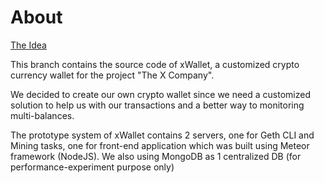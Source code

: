 # About
[The Idea](http://the-x-company.surge.sh/)

This branch contains the source code of xWallet, a customized crypto currency wallet for the project "The X Company".

We decided to create our own crypto wallet since we need a customized solution to help us with our transactions and a better way to monitoring multi-balances.

The prototype system of xWallet contains 2 servers, one for Geth CLI and Mining tasks, one for front-end application which was built using Meteor framework (NodeJS).
We also using MongoDB as 1 centralized DB (for performance-experiment purpose only)
